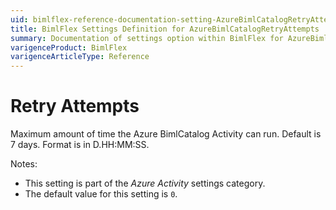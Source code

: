 ```yaml
---
uid: bimlflex-reference-documentation-setting-AzureBimlCatalogRetryAttempts
title: BimlFlex Settings Definition for AzureBimlCatalogRetryAttempts
summary: Documentation of settings option within BimlFlex for AzureBimlCatalogRetryAttempts
varigenceProduct: BimlFlex
varigenceArticleType: Reference
---
```


# Retry Attempts

Maximum amount of time the Azure BimlCatalog Activity can run. Default is 7 days. Format is in D.HH:MM:SS.

Notes:

* This setting is part of the *Azure Activity* settings category.
* The default value for this setting is `0`.
